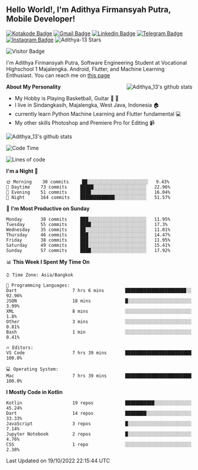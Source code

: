 
## Hello World!, I'm Adithya Firmansyah Putra, Mobile Developer!

[![Kotakode Badge](https://img.shields.io/badge/-Kotakode-green?style=plastic&logo=Kotakode&link=https://kotakode.com/users/527/adithya-13)](https://kotakode.com/users/527/adithya-13)
[![Gmail Badge](https://img.shields.io/badge/-Gmail-white?style=plastic&logo=Gmail&link=mailto:aditputrafirmansyah@gmail.com)](mailto:aditputrafirmansyah@gmail.com)
[![Linkedin Badge](https://img.shields.io/badge/-LinkedIn-blue?style=plastic&logo=Linkedin&link=https://www.linkedin.com/in/aditputrafirmansyah/)](https://www.linkedin.com/in/aditputrafirmansyah/) 
[![Telegram Badge](https://img.shields.io/badge/-Telegram-blue?style=plastic&logo=telegram&link=https://t.me/Adithya_13)](https://t.me/Adithya_13) 
[![Instagram Badge](https://img.shields.io/badge/-Instagram-white?style=plastic&logo=instagram&link=https://www.instagram.com/adithya_firmansyahputra/)](https://www.instagram.com/adithya_firmansyahputra/)
![Adithya-13 Stars](https://img.shields.io/github/stars/Adithya-13?affiliations=OWNER&style=social)

![Visitor Badge](https://visitor-badge.laobi.icu/badge?page_id=Adithya-13.Adithya-13)

I'm Adithya Firmansyah Putra, Software Engineering Student at Vocational Highschool 1 Majalengka. Android, Flutter, and Machine Learning Enthusiast. You can reach me on [this page](https://msha.ke/adithya_13/)

<img align="right" alt="Adithya_13's github stats" src="https://github-readme-stats.vercel.app/api/top-langs/?username=Adithya-13&theme=radical&show_icons=true&hide_border=true&line_height=24"/>

**About My Personality**

- My Hobby is Playing Basketball, Guitar :basketball: :guitar: 
- I live in Sindangkasih, Majalengka, West Java, Indonesia :house:
- currently learn Python Machine Learning and Flutter fundamental :computer:
- My other skills Photoshop and Premiere Pro for Editing :video_camera:

<img alt="Adithya_13's github stats" src="https://github-readme-stats.vercel.app/api?username=Adithya-13&count_private=true&show_icons=true&hide_border=true&include_all_commits=true&line_height=24&theme=radical"/>

<!--START_SECTION:waka-->
![Code Time](http://img.shields.io/badge/Code%20Time-1%2C507%20hrs%2054%20mins-blue)

![Lines of code](https://img.shields.io/badge/From%20Hello%20World%20I%27ve%20Written-1%20Million%20lines%20of%20code-blue)

**I'm a Night 🦉** 

```text
🌞 Morning    30 commits     ██░░░░░░░░░░░░░░░░░░░░░░░   9.43% 
🌆 Daytime    73 commits     █████░░░░░░░░░░░░░░░░░░░░   22.96% 
🌃 Evening    51 commits     ████░░░░░░░░░░░░░░░░░░░░░   16.04% 
🌙 Night      164 commits    █████████████░░░░░░░░░░░░   51.57%

```
📅 **I'm Most Productive on Sunday** 

```text
Monday       38 commits     ███░░░░░░░░░░░░░░░░░░░░░░   11.95% 
Tuesday      55 commits     ████░░░░░░░░░░░░░░░░░░░░░   17.3% 
Wednesday    35 commits     ██░░░░░░░░░░░░░░░░░░░░░░░   11.01% 
Thursday     46 commits     ███░░░░░░░░░░░░░░░░░░░░░░   14.47% 
Friday       38 commits     ███░░░░░░░░░░░░░░░░░░░░░░   11.95% 
Saturday     49 commits     ███░░░░░░░░░░░░░░░░░░░░░░   15.41% 
Sunday       57 commits     ████░░░░░░░░░░░░░░░░░░░░░   17.92%

```


📊 **This Week I Spent My Time On** 

```text
⌚︎ Time Zone: Asia/Bangkok

💬 Programming Languages: 
Dart                     7 hrs 6 mins        ███████████████████████░░   92.96% 
JSON                     18 mins             █░░░░░░░░░░░░░░░░░░░░░░░░   3.99% 
XML                      8 mins              ░░░░░░░░░░░░░░░░░░░░░░░░░   1.8% 
Other                    3 mins              ░░░░░░░░░░░░░░░░░░░░░░░░░   0.81% 
Bash                     1 min               ░░░░░░░░░░░░░░░░░░░░░░░░░   0.41%

🔥 Editors: 
VS Code                  7 hrs 39 mins       █████████████████████████   100.0%

💻 Operating System: 
Mac                      7 hrs 39 mins       █████████████████████████   100.0%

```

**I Mostly Code in Kotlin** 

```text
Kotlin                   19 repos            ███████████░░░░░░░░░░░░░░   45.24% 
Dart                     14 repos            ████████░░░░░░░░░░░░░░░░░   33.33% 
JavaScript               3 repos             █░░░░░░░░░░░░░░░░░░░░░░░░   7.14% 
Jupyter Notebook         2 repos             █░░░░░░░░░░░░░░░░░░░░░░░░   4.76% 
CSS                      1 repo              ░░░░░░░░░░░░░░░░░░░░░░░░░   2.38%

```



 Last Updated on 19/10/2022 22:15:44 UTC
<!--END_SECTION:waka-->
